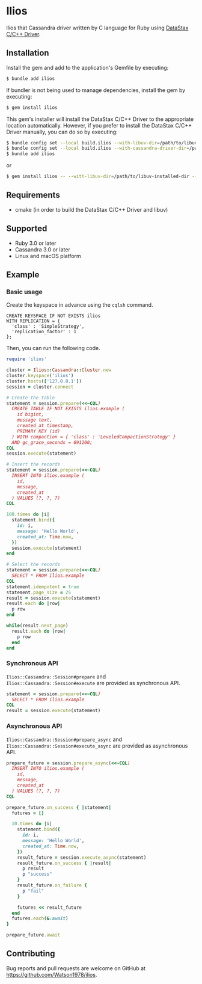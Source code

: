 # Ilios

Ilios that Cassandra driver written by C language for Ruby using [DataStax C/C++ Driver](https://github.com/datastax/cpp-driver).

## Installation

Install the gem and add to the application's Gemfile by executing:

```sh
$ bundle add ilios
```

If bundler is not being used to manage dependencies, install the gem by executing:

```sh
$ gem install ilios
```

This gem's installer will install the DataStax C/C++ Driver to the appropriate location automatically.
However, if you prefer to install the DataStax C/C++ Driver manually, you can do so by executing:

```sh
$ bundle config set --local build.ilios --with-libuv-dir=/path/to/libuv-installed-dir
$ bundle config set --local build.ilios --with-cassandra-driver-dir=/path/to/cassandra-cpp-driver-installed-dir
$ bundle add ilios
```

or

```sh
$ gem install ilios -- --with-libuv-dir=/path/to/libuv-installed-dir --with-cassandra-driver-dir=/path/to/cassandra-cpp-driver-installed-dir
```

## Requirements

- cmake (in order to build the DataStax C/C++ Driver and libuv)

## Supported

- Ruby 3.0 or later
- Cassandra 3.0 or later
- Linux and macOS platform

## Example
### Basic usage

Create the keyspace in advance using the `cqlsh` command.

```cql
CREATE KEYSPACE IF NOT EXISTS ilios
WITH REPLICATION = {
  'class' : 'SimpleStrategy',
  'replication_factor' : 1
};
```

Then, you can run the following code.

```ruby
require 'ilios'

cluster = Ilios::Cassandra::Cluster.new
cluster.keyspace('ilios')
cluster.hosts(['127.0.0.1'])
session = cluster.connect

# Create the table
statement = session.prepare(<<~CQL)
  CREATE TABLE IF NOT EXISTS ilios.example (
    id bigint,
    message text,
    created_at timestamp,
    PRIMARY KEY (id)
  ) WITH compaction = { 'class' : 'LeveledCompactionStrategy' }
  AND gc_grace_seconds = 691200;
CQL
session.execute(statement)

# Insert the records
statement = session.prepare(<<~CQL)
  INSERT INTO ilios.example (
    id,
    message,
    created_at
  ) VALUES (?, ?, ?)
CQL

100.times do |i|
  statement.bind({
    id: i,
    message: 'Hello World',
    created_at: Time.now,
  })
  session.execute(statement)
end

# Select the records
statement = session.prepare(<<~CQL)
  SELECT * FROM ilios.example
CQL
statement.idempotent = true
statement.page_size = 25
result = session.execute(statement)
result.each do |row|
  p row
end

while(result.next_page)
  result.each do |row|
    p row
  end
end
```

### Synchronous API
`Ilios::Cassandra::Session#prepare` and `Ilios::Cassandra::Session#execute` are provided as synchronous API.

```ruby
statement = session.prepare(<<~CQL)
  SELECT * FROM ilios.example
CQL
result = session.execute(statement)
```

### Asynchronous API
`Ilios::Cassandra::Session#prepare_async` and `Ilios::Cassandra::Session#execute_async` are provided as asynchronous API.

```ruby
prepare_future = session.prepare_async(<<~CQL)
  INSERT INTO ilios.example (
    id,
    message,
    created_at
  ) VALUES (?, ?, ?)
CQL

prepare_future.on_success { |statement|
  futures = []

  10.times do |i|
    statement.bind({
      id: i,
      message: 'Hello World',
      created_at: Time.now,
    })
    result_future = session.execute_async(statement)
    result_future.on_success { |result|
      p result
      p "success"
    }
    result_future.on_failure {
      p "fail"
    }

    futures << result_future
  end
  futures.each(&:await)
}

prepare_future.await
```

## Contributing

Bug reports and pull requests are welcome on GitHub at https://github.com/Watson1978/ilios.
